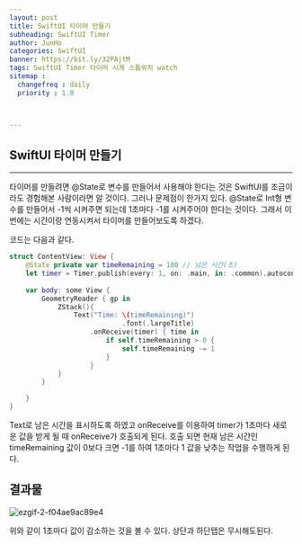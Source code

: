 ```yaml
---
layout: post
title: SwiftUI 타이머 만들기
subheading: SwiftUI Timer
author: JunHo
categories: SwiftUI
banner: https://bit.ly/32PAjtM
tags: SwiftUI Timer 타이머 시계 스톱워치 watch
sitemap :
  changefreq : daily
  priority : 1.0



---
```




## SwiftUI 타이머 만들기

---

타이머를 만들려면 @State로 변수를 만들어서 사용해야 한다는 것은 SwiftUI를 조금이라도 경험해본 사람이라면 알 것이다. 그러나 문제점이 한가지 있다. @State로 Int형 변수를 만들어서 -1씩 시켜주면 되는데 1초마다 -1를 시켜주어야 한다는 것이다. 그래서 이번에는 시간이랑 연동시켜서 타이머를 만들어보도록 하겠다.

코드는 다음과 같다.

```swift
struct ContentView: View {
    @State private var timeRemaining = 100 // 남은 시간(초)
    let timer = Timer.publish(every: 1, on: .main, in: .common).autoconnect()
  
    var body: some View {
        GeometryReader { gp in
            ZStack(){
                Text("Time: \(timeRemaining)")
                            .font(.largeTitle)
                    .onReceive(timer) { time in
                        if self.timeRemaining > 0 {
                            self.timeRemaining -= 1
                        }
                    }
            }
        }

    }
}
```

Text로 남은 시간을 표시하도록 하였고 onReceive를 이용하여 timer가 1초마다 새로운 값을 받게 될 때 onReceive가 호출되게 된다. 호출 되면 현재 남은 시간인 timeRemaining 값이 0보다 크면 -1를 하여 1초마다 1 값을 낮추는 작업을 수행하게 된다.



## 결과물

![ezgif-2-f04ae9ac89e4](https://im2.ezgif.com/tmp/ezgif-2-f04ae9ac89e4.gif)

위와 같이 1초마다 값이 감소하는 것을 볼 수 있다. 상단과 하단탭은 무시해도된다.

